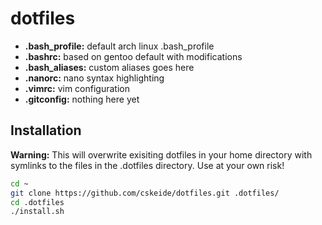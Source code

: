 # dotfiles
* **.bash_profile:** default arch linux .bash_profile
* **.bashrc:** based on gentoo default with modifications
* **.bash_aliases:** custom aliases goes here
* **.nanorc:** nano syntax highlighting
* **.vimrc:** vim configuration
* **.gitconfig:** nothing here yet

## Installation
**Warning:** This will overwrite exisiting dotfiles in your home directory with symlinks to the files in the .dotfiles directory. Use at your own risk!
```bash
cd ~
git clone https://github.com/cskeide/dotfiles.git .dotfiles/
cd .dotfiles
./install.sh
```
